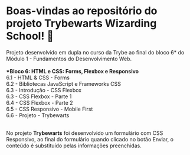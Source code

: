 # Boas-vindas ao repositório do projeto Trybewarts Wizarding School! 🧙

Projeto desenvolvido em dupla no curso da Trybe ao final do bloco 6* do Módulo 1 - Fundamentos do Desenvolvimento Web.<br><br>
<strong>*Bloco 6: HTML e CSS: Forms, Flexbox e Responsivo</strong><br>
 6.1 - HTML & CSS - Forms<br>
 6.2 - Bibliotecas JavaScript e Frameworks CSS<br>
 6.3 - Introdução - CSS Flexbox<br>
 6.3 - CSS Flexbox - Parte 1<br>
 6.4 - CSS Flexbox - Parte 2<br>
 6.5 - CSS Responsivo - Mobile First<br>
 6.6 - Projeto - Trybewarts<br><br>

No projeto <strong>Trybewarts</strong> foi desenvolvido um formulário com CSS Responsivo, ao final do formulário quando clicado no botão Enviar, o conteúdo é substituído pelas informações preenchidas.

